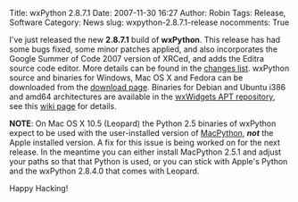 Title: wxPython 2.8.7.1
Date: 2007-11-30 16:27
Author: Robin
Tags: Release, Software
Category: News
slug: wxpython-2.8.7.1-release
nocomments: True

I've just released the new **2.8.7.1** build of **wxPython**. This
release has had some bugs fixed, some minor patches applied, and also
incorporates the Google Summer of Code 2007 version of XRCed, and adds
the Editra source code editor. More details can be found in the [changes
list](http://wxpython.org/recentchanges.php). wxPython source and
binaries for Windows, Mac OS X and Fedora can be downloaded from the
[download page](http://wxpython.org/download.php). Binaries for Debian
and Ubuntu i386 and amd64 architectures are available in the [wxWidgets
APT repository](http://apt.wxwidgets.org/dists/), see this [wiki
page](http://wiki.wxpython.org/InstallingOnUbuntuOrDebian) for details.

**NOTE**: On Mac OS X 10.5 (Leopard) the Python 2.5 binaries of wxPython
expect to be used with the user-installed version of
[MacPython](http://python.org/download/), ***not*** the Apple installed
version. A fix for this issue is being worked on for the next release.
In the meantime you can either install MacPython 2.5.1 and adjust your
paths so that that Python is used, or you can stick with Apple's Python
and the wxPython 2.8.4.0 that comes with Leopard.

Happy Hacking!

